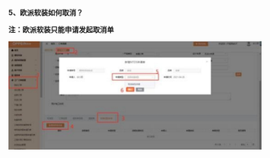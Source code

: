 <a name="bookmark5"></a>**5、欧派软装如何取消？**

**注：欧派软装只能申请发起取消单**

![](Aspose.Words.d1bfbd55-1b76-4c79-a3a2-ed1df6a524b9.009.jpeg)







